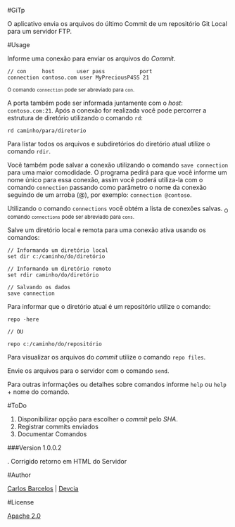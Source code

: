 #GiTp

O aplicativo envia os arquivos do último Commit de um repositório Git Local para um servidor FTP.


#Usage

Informe uma conexão para enviar os arquivos do _Commit_.

```
// con     host       user pass           port
connection contoso.com user MyPreciousP4SS 21
```

<sub>O comando `connection` pode ser abreviado para `con`.</sub>


A porta também pode ser informada juntamente com o _host_: `contoso.com:21`. Após a conexão for realizada você pode percorrer a estrutura de diretório utilizando o comando `rd`: 

```
rd caminho/para/diretorio
```

Para listar todos os arquivos e subdiretórios do diretório atual utilize o comando `rdir`. 

Você também pode salvar a conexão utilizando o comando `save connection` para uma maior comodidade. O programa pedirá para que você informe um nome único para essa conexão, assim você poderá utiliza-la com o comando `connection` passando como parâmetro o nome da conexão seguindo de um arroba (@), por exemplo: `connection @contoso`.

Utilizando o comando `connections` você obtém a lista de conexões salvas.
<sub>O comando `connections` pode ser abreviado para `cons`.</sub>

Salve um diretório local e remota para uma conexão ativa usando os comandos:

```
// Informando um diretório local
set dir c:/caminho/do/diretório

// Informando um diretório remoto
set rdir caminho/do/diretório

// Salvando os dados
save connection
```

Para informar que o diretório atual é um repositório utilize o comando: 

```
repo -here

// OU

repo c:/caminho/do/repositório
```

Para visualizar os arquivos do _commit_ utilize o comando `repo files`.

Envie os arquivos para o servidor com o comando `send`.


Para outras informações ou detalhes sobre comandos informe `help` ou `help` + nome do comando.

#ToDo

  1. Disponibilizar opção para escolher o _commit_ pelo _SHA_.
  1. Registrar commits enviados
  1. Documentar Comandos

###Version 1.0.0.2

  . Corrigido retorno em HTML do Servidor

#Author

[Carlos Barcelos](https://github.com/KaduAmaral) | [Devcia](//devcia.com)

#License

[Apache 2.0](https://github.com/KaduAmaral/GiTp/blob/master/LICENSE)
